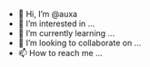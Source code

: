 - 👋 Hi, I’m @auxa
- 👀 I’m interested in ...
- 🌱 I’m currently learning ...
- 💞️ I’m looking to collaborate on ...
- 📫 How to reach me ...

<!---
auxa/auxa is a ✨ special ✨ repository because its `README.md` (this file) appears on your GitHub profile.
You can click the Preview link to take a look at your changes.
--->

